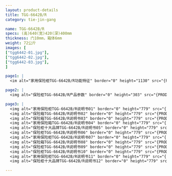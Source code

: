 ```yaml
---
layout: product-details
title: TGG-6642B/R
category: tie-jin-gang

name: TGG-6642B/R
specs: (高)640(宽)420(深)400mm
thickness: 门10mm，箱体6mm
weight: 72公斤
images: [
["tgg6442-01.jpg"],
["tgg6442-02.jpg"],
["tgg6442-03.jpg"],
]

page1: |
  <im alt="家用保险柜TGG-6642B/R功能特征" border="0" height="1130" src="{PRODUCT_IMAGES}tgg-gn.jpg" width="538"></im>

page2: |
  <img alt="保险柜TGG-6642B/R产品参数" border="0" height="303" src="{PRODUCT_IMAGES}tgg-cpcs.jpg" width="538" />

page3: |
  <img alt="家用保险柜TGG-6642B/R说明书01" border="0" height="779" src="{PRODUCT_IMAGES}tgg-sm01.jpg" width="528" /><br />
  <img alt="保险箱TGG-6642B/R说明书02" border="0" height="779" src="{PRODUCT_IMAGES}tgg-sm02.jpg" width="528" /><br />
  <img alt="保险箱TGG-6642B/R说明书03" border="0" height="779" src="{PRODUCT_IMAGES}tgg-sm03.jpg" width="528" /><br />
  <img alt="家用保险箱TGG-6642B/R说明书04" border="0" height="779" src="{PRODUCT_IMAGES}tgg-sm04.jpg" width="528" /><br />
  <img alt="保险柜十大品牌TGG-6642B/R说明书05" border="0" height="779" src="{PRODUCT_IMAGES}tgg-sm05.jpg" width="528" /><br />
  <img alt="保险柜TGG-6642B/R说明书06" border="0" height="779" src="{PRODUCT_IMAGES}tgg-sm06.jpg" width="528" /><br />
  <img alt="家用保险柜TGG-6642B/R说明书07" border="0" height="779" src="{PRODUCT_IMAGES}tgg-sm07.jpg" width="528" /><br />
  <img alt="保险箱TGG-6642B/R说明书08" border="0" height="779" src="{PRODUCT_IMAGES}tgg-sm08.jpg" width="528" /><br />
  <img alt="保险柜TGG-6642B/R说明书09" border="0" height="779" src="{PRODUCT_IMAGES}tgg-sm09.jpg" width="528" /><br />
  <img alt="保险柜TGG-6642B/R说明书10" border="0" height="779" src="{PRODUCT_IMAGES}tgg-sm10.jpg" width="528" /><br />
  <img alt="家用保险柜TGG-6642B/R说明书11" border="0" height="779" src="{PRODUCT_IMAGES}tgg-sm11.jpg" width="528" /><br />
  <img alt="保险柜十大品牌TGG-6642B/R说明书12" border="0" height="779" src="{PRODUCT_IMAGES}tgg-sm12.jpg" width="528" />

---
```

